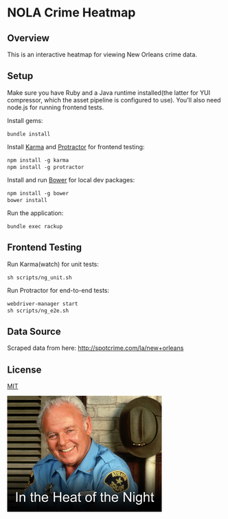 # NOLA Crime Heatmap

## Overview

This is an interactive heatmap for viewing New Orleans crime data.

## Setup

Make sure you have Ruby and a Java runtime installed(the latter for YUI compressor, which the asset pipeline is configured to use). You'll also need node.js for running frontend tests.

Install gems:

```
bundle install
```

Install [Karma](http://karma-runner.github.io/) and [Protractor](https://github.com/angular/protractor) for frontend testing:

```
npm install -g karma
npm install -g protractor
```

Install and run [Bower](http://bower.io/) for local dev packages:

```
npm install -g bower
bower install
```

Run the application:

```
bundle exec rackup
```

## Frontend Testing

Run Karma(watch) for unit tests:

```
sh scripts/ng_unit.sh
```

Run Protractor for end-to-end tests:

```
webdriver-manager start
sh scripts/ng_e2e.sh
```

## Data Source

Scraped data from here: http://spotcrime.com/la/new+orleans

## License

[MIT](http://opensource.org/licenses/MIT)

![In the Heat of the Night](README-heat.jpg)
